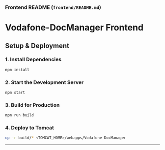 ### Frontend README (`frontend/README.md`)

# Vodafone-DocManager Frontend

## Setup & Deployment

### 1. Install Dependencies

```bash
npm install
```

### 2. Start the Development Server

```bash
npm start
```

### 3. Build for Production

```bash
npm run build
```

### 4. Deploy to Tomcat

```bash
cp -r build/* <TOMCAT_HOME>/webapps/Vodafone-DocManager
```

---
